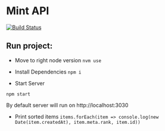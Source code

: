 # Mint API

[![Build Status](https://travis-ci.org/garciadiazjaime/api-mint.svg)](https://travis-ci.org/garciadiazjaime/api-mint)

## Run project:

- Move to right node version
`nvm use`

- Install Dependencies
`npm i`

- Start Server

`npm start`

By default server will run on http://localhost:3030


- Print sorted items
`items.forEach(item => console.log(new Date(item.createdAt), item.meta.rank, item.id))`
